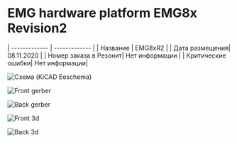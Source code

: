 # EMG hardware platform EMG8x Revision2

| ------------- | ------------- |
| Название      | EMG8xR2       |
| Дата размещения| 08.11.2020   |
| Номер заказа в Резонит| Нет информации |
| Критические ошибки| Нет информации|


![Схема (KiCAD Eeschema)](https://drive.google.com/uc?export=view&id=1L_DrWvEDwm783Buy2m62GdEQSulPrG8b)

![Front gerber](https://drive.google.com/uc?export=view&id=1hN0poB4uc8N73exoMtfLxHJGHW3u5dZl)

![Back gerber](https://drive.google.com/uc?export=view&id=1BsafmD12kwoHVkJh0ndohjoeSAEMBt_H)

![Front 3d](https://drive.google.com/uc?export=view&id=1ftYCHDupvvZYecgCGAcaD7Ab4m_XAcu0)

![Back 3d](https://drive.google.com/uc?export=view&id=1MH8trmyGndIPEdMWTS9q-ZSTEHRyNE4C)


